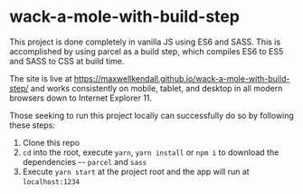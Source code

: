 # wack-a-mole-with-build-step

This project is done completely in vanilla JS using ES6 and SASS. This is accomplished by using parcel as a build step, which compiles ES6 to ES5 and SASS to CSS at build time.

The site is live at https://maxwellkendall.github.io/wack-a-mole-with-build-step/ and works consistently on mobile, tablet, and desktop in all modern browsers down to Internet Explorer 11.

Those seeking to run this project locally can successfully do so by following these steps:

  1. Clone this repo
  2. `cd` into the root, execute `yarn`, `yarn install` or `npm i` to download the dependencies -- `parcel` and `sass`
  3. Execute `yarn start` at the project root and the app will run at `localhost:1234`

